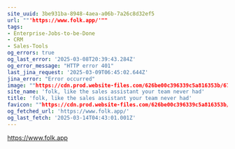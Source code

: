 ```yaml
---
site_uuid: 3be931ba-8948-4aea-a06b-7a26c8d32ef5
url: ""'https://www.folk.app/'""
tags:
- Enterprise-Jobs-to-be-Done
- CRM
- Sales-Tools
og_errors: true
og_last_error: '2025-03-08T20:39:43.284Z'
og_error_message: "HTTP error 401"
last_jina_request: '2025-03-09T06:45:02.644Z'
jina_error: "Error occurred"
image: ""https://cdn.prod.website-files.com/626be00c396339c5a816353b/677e4924b4b4eb32886d59ca_Open-graph.webp""
site_name: 'folk, like the sales assistant your team never had'
title: 'folk, like the sales assistant your team never had'
favicon: ""https://cdn.prod.website-files.com/626be00c396339c5a816353b/627223f84c4e9cc1487b2714_favBlackPng.png""
og_fetched_url: 'https://www.folk.app/'
og_last_fetch: '2025-03-14T04:43:01.001Z'
---
```


https://www.folk.app
